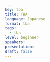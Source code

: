 ```yaml
---
key: tba
title: TBA
language: Japanese
format: tba
tags:
  - tba
level: beginner
speakers:
presentation: 
draft: false
---
```

